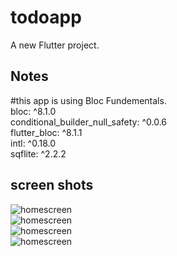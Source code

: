 # todoapp

A new Flutter project.

## Notes
#this app is using Bloc Fundementals.<br />
bloc: ^8.1.0<br />
conditional_builder_null_safety: ^0.0.6<br />
flutter_bloc: ^8.1.1<br />
intl: ^0.18.0<br />
sqflite: ^2.2.2<br />

## screen shots
![homescreen](https://live.staticflickr.com/65535/52611370543_5a7608b611_c.jpg) <br />
![homescreen](https://live.staticflickr.com/65535/52610375587_f8470b0a8e_c.jpg)<br /> 
![homescreen](https://live.staticflickr.com/65535/52610879741_649f8aed13_c.jpg)<br /> 
![homescreen](https://live.staticflickr.com/65535/52611143679_c9bc5907be_c.jpg)
